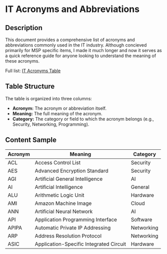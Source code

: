 # IT Acronyms and Abbreviations

## Description

This document provides a comprehensive list of acronyms and abbreviations commonly used in the IT industry. Although concieved primarily for MSP specific items, I made it much longer and now it serves as a quick reference guide for anyone looking to understand the meaning of these acronyms.

Full list: [IT Acronyms Table](./it_acronyms.md)

## Table Structure

The table is organized into three columns:

* **Acronym:** The acronym or abbreviation itself.
* **Meaning:** The full meaning of the acronym.
* **Category:** The category or field to which the acronym belongs (e.g., Security, Networking, Programming).

## Content Sample

| Acronym | Meaning | Category |
| --- | --- | --- |
| ACL | Access Control List | Security |
| AES | Advanced Encryption Standard | Security |
| AGI | Artificial General Intelligence | AI |
| AI | Artificial Intelligence | General |
| ALU | Arithmetic Logic Unit | Hardware |
| AMI | Amazon Machine Image | Cloud |
| ANN | Artificial Neural Network | AI |
| API | Application Programming Interface | Software |
| APIPA | Automatic Private IP Addressing | Networking |
| ARP | Address Resolution Protocol | Networking |
| ASIC | Application-Specific Integrated Circuit | Hardware |
